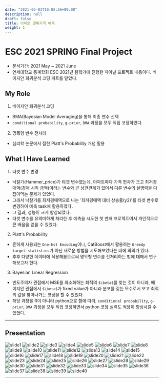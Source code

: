 ```yaml
---
date: "2021-05-03T10:08:56+09:00"
description: null
draft: false
title: 아파트 경매가격 예측
weight: 1
---
```


# ESC 2021 SPRING Final Project
- 분석기간: 2021 May ~ 2021 June
- 연세대학교 통계학회 ESC 2021년 봄학기에 진행한 파이널 프로젝트 내용이다. 베이지안 회귀분석 코딩 파트를 맡았다.

## My Role
1. 베이지안 회귀분석 코딩
  - BMA(Bayesian Model Averaging)을 통해 최종 변수 선택
  - `conditional probability`, `g-prior`, `BMA` 과정을 모두 직접 코딩하였다. 

2. 명목형 변수 전처리
  - 심리학 논문에서 접한 Platt's Probability 개념 활용

## What I Have Learned
1. 타겟 변수 변경
  - 낙찰가(Hammer_price)가 타겟 변수였는데, 아파트마다 가격 편차가 크고 최저경매액(경매 시작 금액)이라는 변수와 큰 상관관계가 있어서 다른 변수의 설명력을 다 잡아먹는 문제가 있었다.
  - 그래서 낙찰가를 최저경매액으로 나눈 '최저경매액 대비 상승률(y2)'를 타겟 변수로 변경하여 예측 task에 활용하였다.
  - 그 결과, 성능이 크게 향상되었다.
  - 타겟 변수를 유의미하게 처리한 후 예측을 시도한 첫 번째 프로젝트여서 개인적으로 큰 배움을 얻을 수 있었다.

2. Platt's Probability
  - 흔하게 사용되는 `One-hot Encoding`이나, CatBoost에서 활용하는 `Greedy target statistics`가 아닌 새로운 방법을 시도해보았다는 데에 의의가 있다.
  - 추후 다양한 데이터에 적용해봄으로써 명목형 변수를 전처리하는 법에 대해서 연구해보고자 한다.

3. Bayesian Linear Regression
  - 빈도주의자 관점에서 MSE를 최소화하는 최적의 `$\beta$`를 찾는 것이 아니라, 베이지안 관점에서 `$\beta$`가 fixed value가 아니라 분포를 갖는 모수로서 보고 최적의 값을 찾아나가는 코딩을 할 수 있었다.
  - 해당 과정을 R이 아니라 python으로 함에 따라, `conditional probability`, `g-prior`, `BMA` 과정을 모두 직접 코딩하면서 python 코딩 실력도 적당히 향상시킬 수 있었다.

---

## Presentation

![slide1](images/posts/project/apartment_auction/Slide1.PNG)
![slide2](images/posts/project/apartment_auction/Slide2.PNG)
![slide3](images/posts/project/apartment_auction/Slide3.PNG)
![slide4](images/posts/project/apartment_auction/Slide4.PNG)
![slide5](images/posts/project/apartment_auction/Slide5.PNG)
![slide6](images/posts/project/apartment_auction/Slide6.PNG)
![slide7](images/posts/project/apartment_auction/Slide7.PNG)
![slide8](images/posts/project/apartment_auction/Slide8.PNG)
![slide9](images/posts/project/apartment_auction/Slide9.PNG)
![slide10](images/posts/project/apartment_auction/Slide10.PNG)
![slide11](images/posts/project/apartment_auction/Slide11.PNG)
![slide12](images/posts/project/apartment_auction/Slide12.PNG)
![slide13](images/posts/project/apartment_auction/Slide13.PNG)
![slide14](images/posts/project/apartment_auction/Slide14.PNG)
![slide15](images/posts/project/apartment_auction/Slide15.PNG)
![slide16](images/posts/project/apartment_auction/Slide16.PNG)
![slide17](images/posts/project/apartment_auction/Slide17.PNG)
![slide18](images/posts/project/apartment_auction/Slide18.PNG)
![slide19](images/posts/project/apartment_auction/Slide19.PNG)
![slide20](images/posts/project/apartment_auction/Slide20.PNG)
![slide21](images/posts/project/apartment_auction/Slide21.PNG)
![slide22](images/posts/project/apartment_auction/Slide22.PNG)
![slide23](images/posts/project/apartment_auction/Slide23.PNG)
![slide24](images/posts/project/apartment_auction/Slide24.PNG)
![slide25](images/posts/project/apartment_auction/Slide25.PNG)
![slide26](images/posts/project/apartment_auction/Slide26.PNG)
![slide27](images/posts/project/apartment_auction/Slide27.PNG)
![slide28](images/posts/project/apartment_auction/Slide28.PNG)
![slide29](images/posts/project/apartment_auction/Slide29.PNG)
![slide30](images/posts/project/apartment_auction/Slide30.PNG)
![slide31](images/posts/project/apartment_auction/Slide31.PNG)
![slide32](images/posts/project/apartment_auction/Slide32.PNG)
![slide33](images/posts/project/apartment_auction/Slide33.PNG)
![slide34](images/posts/project/apartment_auction/Slide34.PNG)
![slide35](images/posts/project/apartment_auction/Slide35.PNG)
![slide36](images/posts/project/apartment_auction/Slide36.PNG)
![slide37](images/posts/project/apartment_auction/Slide37.PNG)
![slide38](images/posts/project/apartment_auction/Slide38.PNG)
![slide39](images/posts/project/apartment_auction/Slide39.PNG)
![slide40](images/posts/project/apartment_auction/Slide40.PNG)

---

<br>
<br>